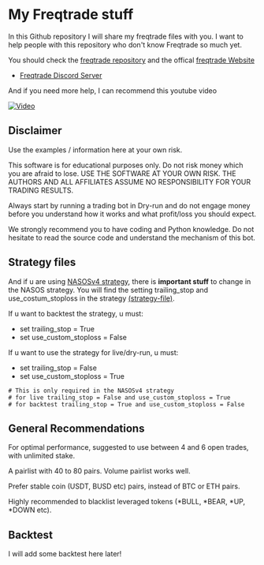 # My Freqtrade stuff

In this Github repository I will share my freqtrade files with you.
I want to help people with this repository who don't know Freqtrade so much yet.

You should check the [freqtrade repository](https://github.com/freqtrade/freqtrade/) and the offical [freqtrade Website](https://www.freqtrade.io/en/latest/)

- [Freqtrade Discord Server](https://discord.gg/p7nuUNVfP7)

And if you need more help, I can recommend this youtube video

[![Video](https://i.ytimg.com/vi/wq3uLSDJxUQ/hqdefault.jpg?sqp=-oaymwEjCOADEI4CSFryq4qpAxUIARUAAAAAGAElAADIQj0AgKJDeAE=&rs=AOn4CLAq0Kl2t-u_Vruy8BSRQRxMSTvHKA)](https://www.youtube.com/watch?v=wq3uLSDJxUQ)

## Disclaimer

Use the examples / information here at your own risk.


This software is for educational purposes only. Do not risk money which
you are afraid to lose. USE THE SOFTWARE AT YOUR OWN RISK. THE AUTHORS
AND ALL AFFILIATES ASSUME NO RESPONSIBILITY FOR YOUR TRADING RESULTS.

Always start by running a trading bot in Dry-run and do not engage money
before you understand how it works and what profit/loss you should
expect.

We strongly recommend you to have coding and Python knowledge. Do not
hesitate to read the source code and understand the mechanism of this bot.


## Strategy files

And if u are using [NASOSv4 strategy](https://github.com/Foxel05/freqtrade-stuff/blob/master/strategies/NASOSv4.py), there is **important stuff** to change in the NASOS strategy. You will find the setting trailing_stop and use_costum_stoploss in the strategy [(strategy-file)](https://github.com/Foxel05/freqtrade-stuff/blob/master/strategies/NASOSv4.py).

If u want to backtest the strategy, u must:

- set trailing_stop = True
- set use_custom_stoploss = False

If u want to use the strategy for live/dry-run, u must:
- set trailing_stop = False
- set use_custom_stoploss = True

```
# This is only required in the NASOSv4 strategy
# for live trailing_stop = False and use_custom_stoploss = True
# for backtest trailing_stop = True and use_custom_stoploss = False
```

## General Recommendations

For optimal performance, suggested to use between 4 and 6 open trades, with unlimited stake.

A pairlist with 40 to 80 pairs. Volume pairlist works well.

Prefer stable coin (USDT, BUSD etc) pairs, instead of BTC or ETH pairs.

Highly recommended to blacklist leveraged tokens (*BULL, *BEAR, *UP, *DOWN etc).

## Backtest

I will add some backtest here later!
